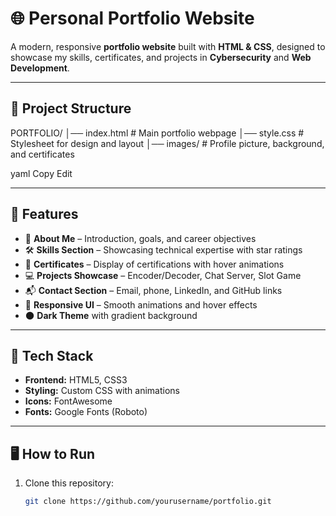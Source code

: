 # 🌐 Personal Portfolio Website

A modern, responsive **portfolio website** built with **HTML & CSS**, designed to showcase my skills, certificates, and projects in **Cybersecurity** and **Web Development**.

---

## 📂 Project Structure

PORTFOLIO/
│── index.html # Main portfolio webpage
│── style.css # Stylesheet for design and layout
│── images/ # Profile picture, background, and certificates

yaml
Copy
Edit

---

## 🚀 Features

- 📖 **About Me** – Introduction, goals, and career objectives  
- 🛠 **Skills Section** – Showcasing technical expertise with star ratings  
- 📜 **Certificates** – Display of certifications with hover animations  
- 💻 **Projects Showcase** – Encoder/Decoder, Chat Server, Slot Game  
- 📬 **Contact Section** – Email, phone, LinkedIn, and GitHub links  
- 🎨 **Responsive UI** – Smooth animations and hover effects  
- 🌑 **Dark Theme** with gradient background  

---


## 🔧 Tech Stack

- **Frontend:** HTML5, CSS3  
- **Styling:** Custom CSS with animations  
- **Icons:** FontAwesome  
- **Fonts:** Google Fonts (Roboto)  

---

## 🖥️ How to Run

1. Clone this repository:
   ```bash
   git clone https://github.com/yourusername/portfolio.git
